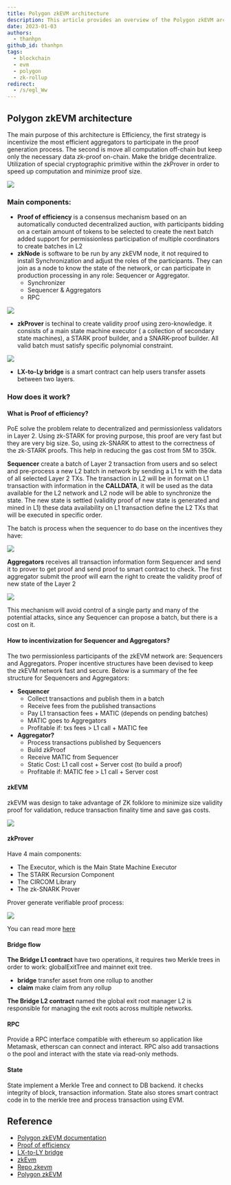 ```yaml
---
title: Polygon zkEVM architecture
description: This article provides an overview of the Polygon zkEVM architecture, including its main components, how it works, and its benefits.
date: 2023-01-03
authors:
  - thanhpn
github_id: thanhpn
tags:
  - blockchain
  - evm
  - polygon
  - zk-rollup
redirect:
  - /s/egl_Ww
---
```


## Polygon zkEVM architecture

The main purpose of this architecture is Efficiency, the first strategy is incentivize the most efficient aggregators to participate in the proof generation process. The second is move all computation off-chain but keep only the necessary data zk-proof on-chain. Make the bridge decentralize. Utilization of special cryptographic primitive within the zkProver in order to speed up computation and minimize proof size.

![](assets/polygon-zkevm-architecture_polygon-zkevm.webp)

### Main components:

- **Proof of efficiency** is a consensus mechanism based on an automatically conducted decentralized auction, with participants bidding on a certain amount of tokens to be selected to create the next batch added support for permissionless participation of multiple coordinators to create batches in L2
- **zkNode** is software to be run by any zkEVM node, it not required to install Synchronization and adjust the roles of the participants. They can join as a node to know the state of the network, or can participate in production processing in any role: Sequencer or Aggregator.
  - Synchronizer
  - Sequencer & Aggregators
  - RPC

![](assets/polygon-zkevm-architecture_fig3-zknode-arch-aa4d18996fba1849291ea18e3f11d955.webp)

- **zkProver** is techinal to create validity proof using zero-knowledge. it consists of a main state machine executor ( a collection of secondary state machines), a STARK proof builder, and a SNARK-proof builder. All valid batch must satisfy specific polynomial constraint.

![](assets/polygon-zkevm-architecture_polygon-zkprover.webp)

- **LX-to-Ly bridge** is a smart contract can help users transfer assets between two layers.

### How does it work?

#### What is Proof of efficiency?

PoE solve the problem relate to decentralized and permissionless validators in Layer 2. Using zk-STARK for proving purpose, this proof are very fast but they are very big size. So, using zk-SNARK to attest to the correctness of the zk-STARK proofs. This help in reducing the gas cost from 5M to 350k.

**Sequencer** create a batch of Layer 2 transaction from users and so select and pre-process a new L2 batch in network by sending a L1 tx with the data of all selected Layer 2 TXs. The transaction in L2 will be in format on L1 transaction with information in the **CALLDATA**, it will be used as the data available for the L2 network and L2 node will be able to synchronize the state. The new state is settled (validity proof of new state is generated and mined in L1) these data availability on L1 transaction define the L2 TXs that will be executed in specific order.

The batch is process when the sequencer to do base on the incentives they have:

![](assets/polygon-zkevm-architecture_1b54ce784c821f34b8d5d7218850095a84c9e054.webp)

**Aggregators** receives all transaction information form Sequencer and send it to prover to get proof and send proof to smart contract to check. The first aggregator submit the proof will earn the right to create the validity proof of new state of the Layer 2

![](assets/polygon-zkevm-architecture_6066873078dcd11f9ef93601eba9237c52cbf11a.webp)

This mechanism will avoid control of a single party and many of the potential attacks, since any Sequencer can propose a batch, but there is a cost on it.

#### How to incentivization for Sequencer and Aggregators?

The two permissionless participants of the zkEVM network are: Sequencers and Aggregators. Proper incentive structures have been devised to keep the zkEVM network fast and secure. Below is a summary of the fee structure for Sequencers and Aggregators:

- **Sequencer**
  - Collect transactions and publish them in a batch
  - Receive fees from the published transactions
  - Pay L1 transaction fees + MATIC (depends on pending batches)
  - MATIC goes to Aggregators
  - Profitable if: txs fees > L1 call + MATIC fee
- **Aggregator?**
  - Process transactions published by Sequencers
  - Build zkProof
  - Receive MATIC from Sequencer
  - Static Cost: L1 call cost + Server cost (to build a proof)
  - Profitable if: MATIC fee > L1 call + Server cost

#### zkEVM

zkEVM was design to take advantage of ZK folklore to minimize size validity proof for validation, reduce transaction finality time and save gas costs.

![](assets/polygon-zkevm-architecture_polygon-zk-prover-design-approach.webp)

#### zkProver

Have 4 main components:

- The Executor, which is the Main State Machine Executor
- The STARK Recursion Component
- The CIRCOM Library
- The zk-SNARK Prover

Prover generate verifiable proof process:

![](assets/polygon-zkevm-architecture_fig-main-prts-zkpr.webp)

You can read more [here](https://docs.hermez.io/zkEVM/zkProver/Overview/zkProver-Overview/#the-stark-recursion-component)

#### Bridge flow

**The Bridge L1 contract** have two operations, it requires two Merkle trees in order to work: globalExitTree and mainnet exit tree.

- **bridge** transfer asset from one rollup to another
- **claim** make claim from any rollup

**The Bridge L2 contract** named the global exit root manager L2 is responsible for managing the exit roots across multiple networks.

#### RPC

Provide a RPC interface compatible with ethereum so application like Metamask, etherscan can connect and interact. RPC also add transactions o the pool and interact with the state via read-only methods.

#### State

State implement a Merkle Tree and connect to DB backend. it checks integrity of block, transaction information. State also stores smart contract code in to the merkle tree and process transaction using EVM.

## Reference

- [Polygon zkEVM documentation](https://docs.hermez.io/zkEVM/Basic-Concepts/Intro-zkProver%27s-Design-Approach/)
- [Proof of efficiency](https://ethresear.ch/t/proof-of-efficiency-a-new-consensus-mechanism-for-zk-rollups/11988)
- [LX-to-LY bridge](https://wiki.polygon.technology/docs/zkEVM/lx-ly-bridge)
- [zkEvm](https://wiki.polygon.technology/docs/zkEVM/proof-of-efficiency)
- [Repo zkevm](https://github.com/0xPolygonHermez/zkevm-node)
- [Polygon zkEVM](https://mirror.xyz/msfew.eth/JJudP_Kf-IS6VhbF-qU0BUor1Ap6SFEb0TzYOHZ34Rc)
